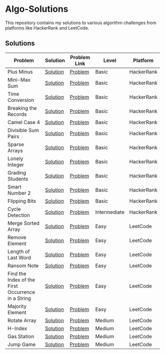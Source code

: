 # Algo-Solutions

This repository contains my solutions to various algorithm challenges from platforms like HackerRank and LeetCode.

## Solutions

| Problem                                            | Solution                                                                     | Problem Link                                                                                                                       | Level        | Platform   |
| -------------------------------------------------- | ---------------------------------------------------------------------------- | ---------------------------------------------------------------------------------------------------------------------------------- | ------------ | ---------- |
| Plus Minus                                         | [Solution](./hackerrank/plus-minus.js)                                       | [Problem](https://www.hackerrank.com/challenges/three-month-preparation-kit-plus-minus/problem)                                    | Basic        | HackerRank |
| Mini-Max Sum                                       | [Solution](./hackerrank/mini-max-sum.js)                                     | [Problem](https://www.hackerrank.com/challenges/three-month-preparation-kit-mini-max-sum/problem)                                  | Basic        | HackerRank |
| Time Conversion                                    | [Solution](./hackerrank/time-conversion.js)                                  | [Problem](https://www.hackerrank.com/challenges/three-month-preparation-kit-time-conversion/problem)                               | Basic        | HackerRank |
| Breaking the Records                               | [Solution](./hackerrank/breaking-the-records.js)                             | [Problem](https://www.hackerrank.com/challenges/three-month-preparation-kit-breaking-best-and-worst-records/problem)               | Basic        | HackerRank |
| Camel Case 4                                       | [Solution](./hackerrank/camel-case-4.js)                                     | [Problem](https://www.hackerrank.com/challenges/three-month-preparation-kit-camel-case/problem)                                    | Basic        | HackerRank |
| Divisible Sum Pairs                                | [Solution](./hackerrank/divisible-sum-pairs.js)                              | [Problem](https://www.hackerrank.com/challenges/three-month-preparation-kit-divisible-sum-pairs/problem)                           | Basic        | HackerRank |
| Sparse Arrays                                      | [Solution](./hackerrank/sparse-arrays.js)                                    | [Problem](https://www.hackerrank.com/challenges/three-month-preparation-kit-sparse-arrays/problem)                                 | Basic        | HackerRank |
| Lonely Integer                                     | [Solution](./hackerrank/lonely-integer.js)                                   | [Problem](https://www.hackerrank.com/challenges/three-month-preparation-kit-lonely-integer/problem)                                | Basic        | HackerRank |
| Grading Students                                   | [Solution](./hackerrank/grading-students.js)                                 | [Problem](https://www.hackerrank.com/challenges/three-month-preparation-kit-grading/problem)                                       | Basic        | HackerRank |
| Smart Number 2                                     | [Solution](./hackerrank/smart-number-2.py)                                   | [Problem](https://www.hackerrank.com/challenges/three-month-preparation-kit-smart-number/problem)                                  | Basic        | HackerRank |
| Flipping Bits                                      | [Solution](./hackerrank/flipping-bits.js)                                    | [Problem](https://www.hackerrank.com/challenges/three-month-preparation-kit-flipping-bits/problem)                                 | Basic        | HackerRank |
| Cycle Detection                                    | [Solution](./hackerrank/cycle-detection.java)                                | [Problem](https://www.hackerrank.com/challenges/three-month-preparation-kit-detect-whether-a-linked-list-contains-a-cycle/problem) | Intermediate | HackerRank |
| Merge Sorted Array                                 | [Solution](./leetcode/merge-sorted-array.js)                                 | [Problem](https://leetcode.com/problems/merge-sorted-array)                                                                        | Easy         | LeetCode   |
| Remove Element                                     | [Solution](./leetcode/remove-element.js)                                     | [Problem](https://leetcode.com/problems/remove-element)                                                                            | Easy         | LeetCode   |
| Length of Last Word                                | [Solution](./leetcode/length-of-last-word.js)                                | [Problem](https://leetcode.com/problems/length-of-last-word)                                                                       | Easy         | LeetCode   |
| Ransom Note                                        | [Solution](./leetcode/ransom-note.js)                                        | [Problem](https://leetcode.com/problems/ransom-note)                                                                               | Easy         | LeetCode   |
| Find the Index of the First Occurrence in a String | [Solution](./leetcode/find-the-index-of-the-first-occurrence-in-a-string.js) | [Problem](https://leetcode.com/problems/find-the-index-of-the-first-occurrence-in-a-string/)                                       | Easy         | LeetCode   |
| Majority Element                                   | [Solution](./leetcode/majority-element.js)                                   | [Problem](https://leetcode.com/problems/majority-element/)                                                                         | Easy         | LeetCode   |
| Rotate Array                                       | [Solution](./leetcode/rotate-array.js)                                       | [Problem](https://leetcode.com/problems/rotate-array/)                                                                             | Medium       | LeetCode   |
| H-Index                                            | [Solution](./leetcode/h-index.js)                                            | [Problem](https://leetcode.com/problems/h-index/)                                                                                  | Medium       | LeetCode   |
| Gas Station                                        | [Solution](./leetcode/gas-station.js)                                        | [Problem](https://leetcode.com/problems/gas-station)                                                                               | Medium       | LeetCode   |
| Jump Game                                          | [Solution](./leetcode/jump-game.js)                                          | [Problem](https://leetcode.com/problems/jump-game)                                                                                 | Medium       | LeetCode   |
